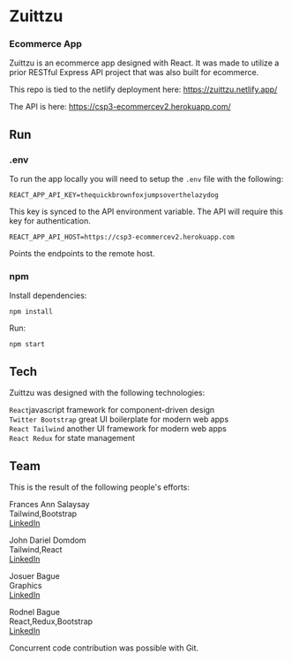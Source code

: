 # Zuittzu

### Ecommerce App

Zuittzu is an ecommerce app designed with React. It was made to utilize a prior RESTful Express API project that was also built for ecommerce.

This repo is tied to the netlify deployment here:
https://zuittzu.netlify.app/

The API is here:
https://csp3-ecommercev2.herokuapp.com/

## Run

### .env

To run the app locally you will need to setup the `.env` file with the following:

`REACT_APP_API_KEY=thequickbrownfoxjumpsoverthelazydog`

This key is synced to the API environment variable. The API will require this key for authentication.

`REACT_APP_API_HOST=https://csp3-ecommercev2.herokuapp.com`

Points the endpoints to the remote host.

### npm

Install dependencies:

`npm install`

Run:

`npm start`

## Tech

Zuittzu was designed with the following technologies:

`React`javascript framework for component-driven design\
`Twitter Bootstrap` great UI boilerplate for modern web apps\
`React Tailwind` another UI framework for modern web apps\
`React Redux` for state management

## Team

This is the result of the following people's efforts:

Frances Ann Salaysay\
Tailwind,Bootstrap\
[LinkedIn](https://www.linkedin.com/in/francesannsalaysay)

John Dariel Domdom\
Tailwind,React\
[LinkedIn](https://www.linkedin.com/in/john-dariel-domdom-36bb72215/)

Josuer Bague\
Graphics \
[LinkedIn](https://www.linkedin.com/in/josuer-bague/)

Rodnel Bague\
React,Redux,Bootstrap\
[LinkedIn](https://www.linkedin.com/in/rodnel-bague-953274202/)

Concurrent code contribution was possible with Git.
